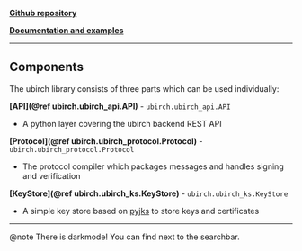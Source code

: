
<!-- These markdown files are supposed to be read by doxygen, 
a software for generating documentation. So don't wonder about the @tableofcontents, 
@note and <h1> statements. Please refer as well to the 
official documentation at developer.ubirch.com -->

[**Github repository**](https://github.com/ubirch/ubirch-protocol-python/tree/ecdsa-betterReadMe)

[**Documentation and examples**](https://github.com/ubirch/ubirch-protocol-python/blob/ecdsa-betterReadMe/docs/index.md)

---

## Components
The ubirch library consists of three parts which can be used individually:

**[API](@ref ubirch.ubirch_api.API)** - `ubirch.ubirch_api.API` 

- A python layer covering the ubirch backend REST API

**[Protocol](@ref ubirch.ubirch_protocol.Protocol)** - `ubirch.ubirch_protocol.Protocol`

- The protocol compiler which packages messages and handles signing and verification

**[KeyStore](@ref ubirch.ubirch_ks.KeyStore)** - `ubirch.ubirch_ks.KeyStore`

- A simple key store based on [pyjks](https://pypi.org/project/pyjks/) to store keys and certificates

---

@note There is darkmode! You can find next to the searchbar.
